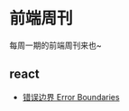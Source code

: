 # 前端周刊
每周一期的前端周刊来也~

## react

* [错误边界 Error Boundaries](https://zh-hans.reactjs.org/docs/error-boundaries.html)
